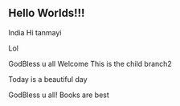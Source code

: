 ## Hello Worlds!!!
India
Hi tanmayi

Lol


GodBless u all
Welcome
This is the child branch2

Today is a beautiful day

GodBless u all!
Books are best

